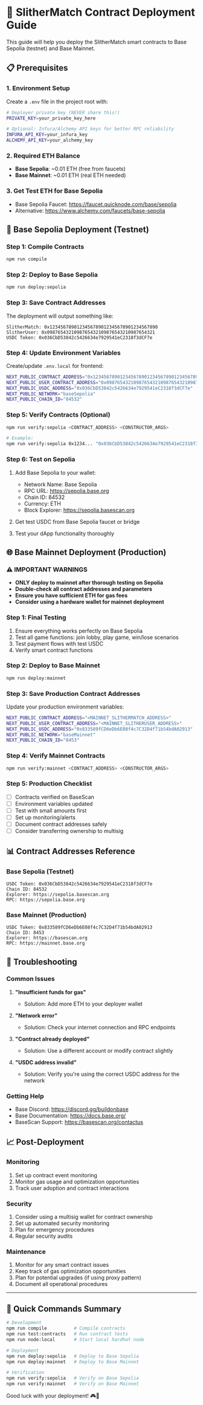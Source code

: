 # 🚀 SlitherMatch Contract Deployment Guide

This guide will help you deploy the SlitherMatch smart contracts to Base Sepolia (testnet) and Base Mainnet.

## 📋 Prerequisites

### 1. Environment Setup
Create a `.env` file in the project root with:

```bash
# Deployer private key (NEVER share this!)
PRIVATE_KEY=your_private_key_here

# Optional: Infura/Alchemy API keys for better RPC reliability
INFURA_API_KEY=your_infura_key
ALCHEMY_API_KEY=your_alchemy_key
```

### 2. Required ETH Balance
- **Base Sepolia**: ~0.01 ETH (free from faucets)
- **Base Mainnet**: ~0.01 ETH (real ETH needed)

### 3. Get Test ETH for Base Sepolia
- Base Sepolia Faucet: https://faucet.quicknode.com/base/sepolia
- Alternative: https://www.alchemy.com/faucets/base-sepolia

## 🧪 Base Sepolia Deployment (Testnet)

### Step 1: Compile Contracts
```bash
npm run compile
```

### Step 2: Deploy to Base Sepolia
```bash
npm run deploy:sepolia
```

### Step 3: Save Contract Addresses
The deployment will output something like:
```
SlitherMatch: 0x1234567890123456789012345678901234567890
SlitherUser: 0x0987654321098765432109876543210987654321
USDC Token: 0x036CbD53842c5426634e7929541eC2318f3dCF7e
```

### Step 4: Update Environment Variables
Create/update `.env.local` for frontend:
```bash
NEXT_PUBLIC_CONTRACT_ADDRESS="0x1234567890123456789012345678901234567890"
NEXT_PUBLIC_USER_CONTRACT_ADDRESS="0x0987654321098765432109876543210987654321"
NEXT_PUBLIC_USDC_ADDRESS="0x036CbD53842c5426634e7929541eC2318f3dCF7e"
NEXT_PUBLIC_NETWORK="baseSepolia"
NEXT_PUBLIC_CHAIN_ID="84532"
```

### Step 5: Verify Contracts (Optional)
```bash
npm run verify:sepolia <CONTRACT_ADDRESS> <CONSTRUCTOR_ARGS>

# Example:
npm run verify:sepolia 0x1234... "0x036CbD53842c5426634e7929541eC2318f3dCF7e" "1000000"
```

### Step 6: Test on Sepolia
1. Add Base Sepolia to your wallet:
   - Network Name: Base Sepolia
   - RPC URL: https://sepolia.base.org
   - Chain ID: 84532
   - Currency: ETH
   - Block Explorer: https://sepolia.basescan.org

2. Get test USDC from Base Sepolia faucet or bridge
3. Test your dApp functionality thoroughly

## 🌐 Base Mainnet Deployment (Production)

### ⚠️ IMPORTANT WARNINGS
- **ONLY deploy to mainnet after thorough testing on Sepolia**
- **Double-check all contract addresses and parameters**
- **Ensure you have sufficient ETH for gas fees**
- **Consider using a hardware wallet for mainnet deployment**

### Step 1: Final Testing
1. Ensure everything works perfectly on Base Sepolia
2. Test all game functions: join lobby, play game, win/lose scenarios
3. Test payment flows with test USDC
4. Verify smart contract functions

### Step 2: Deploy to Base Mainnet
```bash
npm run deploy:mainnet
```

### Step 3: Save Production Contract Addresses
Update your production environment variables:
```bash
NEXT_PUBLIC_CONTRACT_ADDRESS="<MAINNET_SLITHERMATCH_ADDRESS>"
NEXT_PUBLIC_USER_CONTRACT_ADDRESS="<MAINNET_SLITHERUSER_ADDRESS>"
NEXT_PUBLIC_USDC_ADDRESS="0x833589fCD6eDb6E08f4c7C32D4f71b54bdA02913"
NEXT_PUBLIC_NETWORK="baseMainnet"
NEXT_PUBLIC_CHAIN_ID="8453"
```

### Step 4: Verify Mainnet Contracts
```bash
npm run verify:mainnet <CONTRACT_ADDRESS> <CONSTRUCTOR_ARGS>
```

### Step 5: Production Checklist
- [ ] Contracts verified on BaseScan
- [ ] Environment variables updated
- [ ] Test with small amounts first
- [ ] Set up monitoring/alerts
- [ ] Document contract addresses safely
- [ ] Consider transferring ownership to multisig

## 📊 Contract Addresses Reference

### Base Sepolia (Testnet)
```
USDC Token: 0x036CbD53842c5426634e7929541eC2318f3dCF7e
Chain ID: 84532
Explorer: https://sepolia.basescan.org
RPC: https://sepolia.base.org
```

### Base Mainnet (Production)
```
USDC Token: 0x833589fCD6eDb6E08f4c7C32D4f71b54bdA02913
Chain ID: 8453
Explorer: https://basescan.org
RPC: https://mainnet.base.org
```

## 🛟 Troubleshooting

### Common Issues

1. **"Insufficient funds for gas"**
   - Solution: Add more ETH to your deployer wallet

2. **"Network error"**
   - Solution: Check your internet connection and RPC endpoints

3. **"Contract already deployed"**
   - Solution: Use a different account or modify contract slightly

4. **"USDC address invalid"**
   - Solution: Verify you're using the correct USDC address for the network

### Getting Help
- Base Discord: https://discord.gg/buildonbase
- Base Documentation: https://docs.base.org/
- BaseScan Support: https://basescan.org/contactus

## 📈 Post-Deployment

### Monitoring
1. Set up contract event monitoring
2. Monitor gas usage and optimization opportunities
3. Track user adoption and contract interactions

### Security
1. Consider using a multisig wallet for contract ownership
2. Set up automated security monitoring
3. Plan for emergency procedures
4. Regular security audits

### Maintenance
1. Monitor for any smart contract issues
2. Keep track of gas optimization opportunities
3. Plan for potential upgrades (if using proxy pattern)
4. Document all operational procedures

---

## 🔗 Quick Commands Summary

```bash
# Development
npm run compile          # Compile contracts
npm run test:contracts   # Run contract tests
npm run node:local       # Start local hardhat node

# Deployment
npm run deploy:sepolia   # Deploy to Base Sepolia
npm run deploy:mainnet   # Deploy to Base Mainnet

# Verification
npm run verify:sepolia   # Verify on Base Sepolia
npm run verify:mainnet   # Verify on Base Mainnet
```

Good luck with your deployment! 🎮🐍